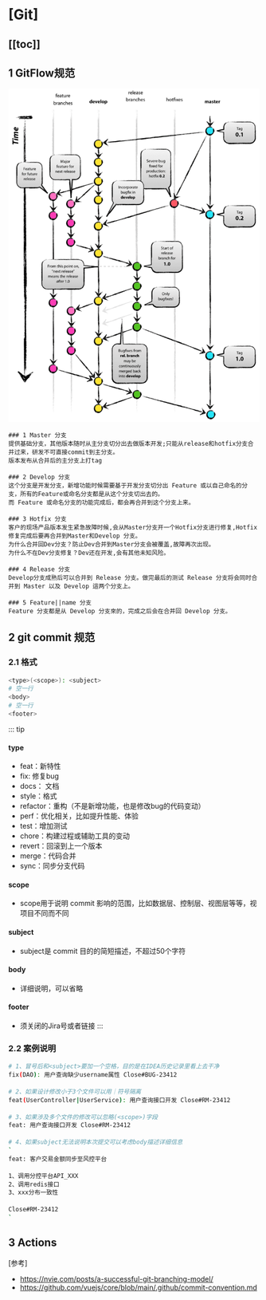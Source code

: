 # **[Git]**

[[toc]]
---

## 1 GitFlow规范

![GitFlow](../../docs/.vuepress/public/gitflow.png)

```text
### 1 Master 分支
提供基础分支，其他版本随时从主分支切分出去做版本开发;只能从release和hotfix分支合并过来，研发不可直接commit到主分支。
版本发布从合并后的主分支上打tag

### 2 Develop 分支
这个分支是开发分支，新增功能时候需要基于开发分支切分出 Feature 或以自己命名的分支，所有的Feature或命名分支都是从这个分支切出去的。
而 Feature 或命名分支的功能完成后，都会再合并到这个分支上来。

### 3 Hotfix 分支
客户的现场产品版本发生紧急故障时候,会从Master分支开一个Hotfix分支进行修复,Hotfix 修复完成后要再合并到Master和Develop 分支。
为什么合并回Dev分支？防止Dev合并到Master分支会被覆盖,故障再次出现。
为什么不在Dev分支修复？Dev还在开发,会有其他未知风险。

### 4 Release 分支
Develop分支成熟后可以合并到 Release 分支。做完最后的测试 Release 分支将会同时合并到 Master 以及 Develop 這两个分支上。

### 5 Feature||name 分支
Feature 分支都是从 Develop 分支來的，完成之后会在合并回 Develop 分支。
```
## 2 git commit 规范

### 2.1 格式
```bash
<type>(<scope>): <subject>
# 空一行
<body>
# 空一行
<footer>
```
::: tip
#### type
- feat：新特性
- fix: 修复bug
- docs： 文档
- style：格式
- refactor：重构（不是新增功能，也是修改bug的代码变动）
- perf：优化相关，比如提升性能、体验
- test：增加测试
- chore：构建过程或辅助工具的变动
- revert：回滚到上一个版本
- merge：代码合并
- sync：同步分支代码
#### scope
- scope用于说明 commit 影响的范围，比如数据层、控制层、视图层等等，视项目不同而不同
#### subject
- subject是 commit 目的的简短描述，不超过50个字符
#### body
- 详细说明，可以省略
#### footer
- 须关闭的Jira号或者链接
:::

### 2.2 案例说明
```bash
# 1、冒号后和<subject>要加一个空格，目的是在IDEA历史记录里看上去干净
fix(DAO): 用户查询缺少username属性 Close#BUG-23412

# 2、如果设计修改小于3个文件可以用｜符号隔离
feat(UserController|UserService): 用户查询接口开发 Close#RM-23412

# 3、如果涉及多个文件的修改可以忽略(<scope>)字段
feat: 用户查询接口开发 Close#RM-23412

# 4、如果subject无法说明本次提交可以考虑body描述详细信息
`
feat: 客户交易金额同步至风控平台

1、调用分控平台API_XXX
2、调用redis接口
3、xxx分布一致性

Close#RM-23412
`
```

## 3 Actions


[参考]
- https://nvie.com/posts/a-successful-git-branching-model/
- https://github.com/vuejs/core/blob/main/.github/commit-convention.md
